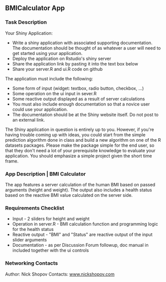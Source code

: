 ## BMICalculator App

### Task Description

Your Shiny Application:
* Write a shiny application with associated supporting documentation. 
    The documentation should be thought of as whatever a user will need to get started using your application.
* Deploy the application on Rstudio's shiny server
* Share the application link by pasting it into the text box below
* Share your server.R and ui.R code on github

The application must include the following:
* Some form of input (widget: textbox, radio button, checkbox, ...)
* Some operation on the ui input in sever.R
* Some reactive output displayed as a result of server calculations
* You must also include enough documentation so that a novice user could use your application.
* The documentation should be at the Shiny website itself. Do not post to an external link.

The Shiny application in question is entirely up to you. However, if you're having trouble coming up with ideas, 
you could start from the simple prediction algorithm done in class and build a new algorithm on one of the R datasets 
packages. Please make the package simple for the end user, so that they don't need a lot of your prerequisite 
knowledge to evaluate your application. You should emphasize a simple project given the short time frame.  

### App Description | BMI Calculator

The app features a server calculation of the human BMI based on passed arguments (height and weight). The output also includes a health status based on the reactive BMI value calculated on the server side.

### Requirements Checklist
* Input - 2 sliders for height and weight
* Operation in server.R - BMI calculation function and programming logic for the health status
* Reactive output - "BMI" and "Status" are reactive output of the input slider arguments
* Documentation - as per Discussion Forum followup, doc manual in included together with the ui controls 

### Networking Contacts

Author: Nick Shopov
Contacts: www.nickshopov.com

